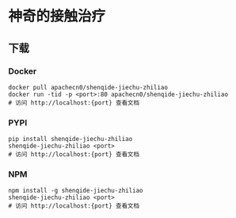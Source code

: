 # 神奇的接触治疗

## 下载

### Docker

```
docker pull apachecn0/shenqide-jiechu-zhiliao
docker run -tid -p <port>:80 apachecn0/shenqide-jiechu-zhiliao
# 访问 http://localhost:{port} 查看文档
```

### PYPI

```
pip install shenqide-jiechu-zhiliao
shenqide-jiechu-zhiliao <port>
# 访问 http://localhost:{port} 查看文档
```

### NPM

```
npm install -g shenqide-jiechu-zhiliao
shenqide-jiechu-zhiliao <port>
# 访问 http://localhost:{port} 查看文档
```